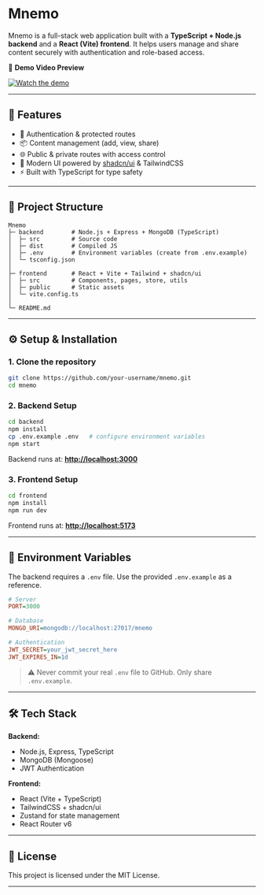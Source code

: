 # Mnemo

Mnemo is a full-stack web application built with a **TypeScript + Node.js backend** and a **React (Vite) frontend**.
It helps users manage and share content securely with authentication and role-based access.

🎥 **Demo Video Preview**

[![Watch the demo](https://img.youtube.com/vi/nCBQL174EmM/0.jpg)](https://youtu.be/nCBQL174EmM)

---

## 🚀 Features

- 🔐 Authentication & protected routes
- 📦 Content management (add, view, share)
- 🌐 Public & private routes with access control
- 🎨 Modern UI powered by [shadcn/ui](https://ui.shadcn.com) & TailwindCSS
- ⚡ Built with TypeScript for type safety

---

## 📂 Project Structure

```
Mnemo
├─ backend        # Node.js + Express + MongoDB (TypeScript)
│  ├─ src         # Source code
│  ├─ dist        # Compiled JS
│  ├─ .env        # Environment variables (create from .env.example)
│  └─ tsconfig.json
│
├─ frontend       # React + Vite + Tailwind + shadcn/ui
│  ├─ src         # Components, pages, store, utils
│  ├─ public      # Static assets
│  └─ vite.config.ts
│
└─ README.md
```

---

## ⚙️ Setup & Installation

### 1. Clone the repository

```bash
git clone https://github.com/your-username/mnemo.git
cd mnemo
```

### 2. Backend Setup

```bash
cd backend
npm install
cp .env.example .env   # configure environment variables
npm start
```

Backend runs at: **[http://localhost:3000](http://localhost:3000)**

### 3. Frontend Setup

```bash
cd frontend
npm install
npm run dev
```

Frontend runs at: **[http://localhost:5173](http://localhost:5173)**

---

## 🔑 Environment Variables

The backend requires a `.env` file. Use the provided `.env.example` as a reference.

```ini
# Server
PORT=3000

# Database
MONGO_URI=mongodb://localhost:27017/mnemo

# Authentication
JWT_SECRET=your_jwt_secret_here
JWT_EXPIRES_IN=1d
```

> ⚠️ Never commit your real `.env` file to GitHub. Only share `.env.example`.

---

## 🛠 Tech Stack

**Backend:**

- Node.js, Express, TypeScript
- MongoDB (Mongoose)
- JWT Authentication

**Frontend:**

- React (Vite + TypeScript)
- TailwindCSS + shadcn/ui
- Zustand for state management
- React Router v6

---

## 📜 License

This project is licensed under the MIT License.

---
